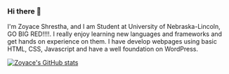 ### Hi there 👋

I'm Zoyace Shrestha, and I am Student at University of Nebraska-Lincoln, GO BIG RED!!!!. I really enjoy learning new languages and frameworks and get hands on experience on them. I have develop webpages using basic HTML, CSS, Javascript and have a well foundation on WordPress. 


[![Zoyace's GitHub stats](https://github-readme-stats.vercel.app/api?username=zoyace-shrestha)](https://github.com/zoyace-shrestha/github-readme-stats)
<!--
**zoyace-shrestha/zoyace-shrestha** is a ✨ _special_ ✨ repository because its `README.md` (this file) appears on your GitHub profile.

Here are some ideas to get you started:

- 🔭 I’m currently working on ...
- 🌱 I’m currently learning ...
- 👯 I’m looking to collaborate on ...
- 🤔 I’m looking for help with ...
- 💬 Ask me about ...
- 📫 How to reach me: ...
- 😄 Pronouns: ...
- ⚡ Fun fact: ...
-->
